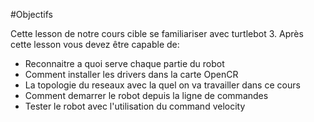 #Objectifs 

Cette lesson de notre cours cible se familiariser avec turtlebot 3. 
Après cette lesson vous devez être capable de:
	
	
- Reconnaitre a quoi serve chaque partie du robot
- Comment installer les drivers dans la carte OpenCR
- La topologie du reseaux avec la quel on va travailler dans ce cours
- Comment demarrer le robot depuis la ligne de commandes
- Tester le robot avec l'utilisation du command velocity

